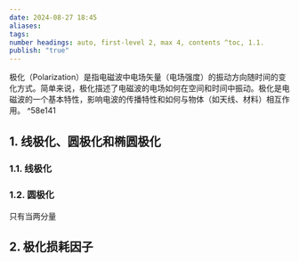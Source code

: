 ```yaml
---
date: 2024-08-27 18:45
aliases: 
tags: 
number headings: auto, first-level 2, max 4, contents ^toc, 1.1.
publish: "true"
---
```

极化（Polarization）是指电磁波中电场矢量（电场强度）的振动方向随时间的变化方式。简单来说，极化描述了电磁波的电场如何在空间和时间中振动。极化是电磁波的一个基本特性，影响电波的传播特性和如何与物体（如天线、材料）相互作用。 ^58e141
## 1. 线极化、圆极化和椭圆极化


### 1.1. 线极化


### 1.2. 圆极化

只有当两分量

## 2. 极化损耗因子


